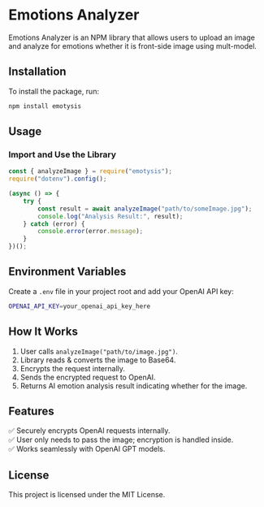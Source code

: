 # Emotions Analyzer

Emotions Analyzer is an NPM library that allows users to upload an image and analyze for emotions whether it is front-side image using mult-model.

## Installation

To install the package, run:

```sh
npm install emotysis
```

## Usage

### Import and Use the Library

```javascript
const { analyzeImage } = require("emotysis");
require("dotenv").config();

(async () => {
	try {
		const result = await analyzeImage("path/to/someImage.jpg");
		console.log("Analysis Result:", result);
	} catch (error) {
		console.error(error.message);
	}
})();
```

## Environment Variables

Create a `.env` file in your project root and add your OpenAI API key:

```sh
OPENAI_API_KEY=your_openai_api_key_here
```

## How It Works

1. User calls `analyzeImage("path/to/image.jpg")`.
2. Library reads & converts the image to Base64.
3. Encrypts the request internally.
4. Sends the encrypted request to OpenAI.
5. Returns AI emotion analysis result indicating whether for the image.

## Features

✅ Securely encrypts OpenAI requests internally.  
✅ User only needs to pass the image; encryption is handled inside.  
✅ Works seamlessly with OpenAI GPT models.

## License

This project is licensed under the MIT License.
